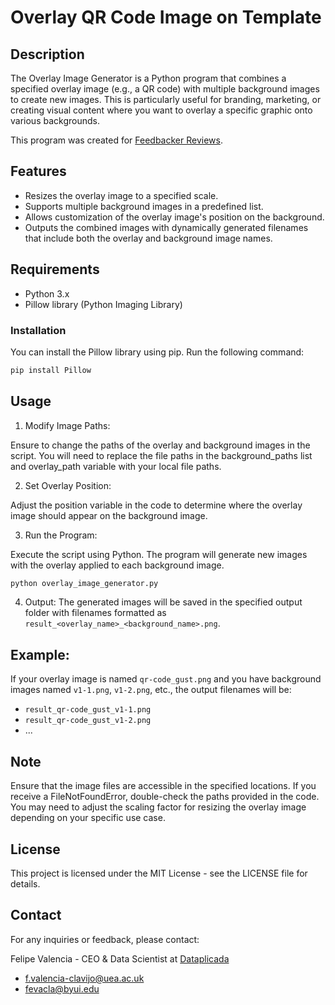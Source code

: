 # Overlay QR Code Image on Template

## Description

The Overlay Image Generator is a Python program that combines a specified overlay image (e.g., a QR code) with multiple background images to create new images. This is particularly useful for branding, marketing, or creating visual content where you want to overlay a specific graphic onto various backgrounds.

This program was created for [Feedbacker Reviews](feedbacker.cx/reviews).

## Features

- Resizes the overlay image to a specified scale.
- Supports multiple background images in a predefined list.
- Allows customization of the overlay image's position on the background.
- Outputs the combined images with dynamically generated filenames that include both the overlay and background image names.

## Requirements

- Python 3.x
- Pillow library (Python Imaging Library)

### Installation

You can install the Pillow library using pip. Run the following command:

```bash
pip install Pillow
```

## Usage

1. Modify Image Paths:

Ensure to change the paths of the overlay and background images in the script. You will need to replace the file paths in the background_paths list and overlay_path variable with your local file paths.

2. Set Overlay Position:

Adjust the position variable in the code to determine where the overlay image should appear on the background image.

3. Run the Program:

Execute the script using Python. The program will generate new images with the overlay applied to each background image.
```bash
python overlay_image_generator.py
```

4. Output:
The generated images will be saved in the specified output folder with filenames formatted as `result_<overlay_name>_<background_name>.png`.

## Example:
If your overlay image is named `qr-code_gust.png` and you have background images named `v1-1.png`, `v1-2.png`, etc., the output filenames will be:

- `result_qr-code_gust_v1-1.png`
- `result_qr-code_gust_v1-2.png`
- ...

## Note
Ensure that the image files are accessible in the specified locations. If you receive a FileNotFoundError, double-check the paths provided in the code.
You may need to adjust the scaling factor for resizing the overlay image depending on your specific use case.

## License
This project is licensed under the MIT License - see the LICENSE file for details.

## Contact
For any inquiries or feedback, please contact:

Felipe Valencia - CEO & Data Scientist at [Dataplicada](dataplicada.com)

- f.valencia-clavijo@uea.ac.uk
- fevacla@byui.edu